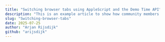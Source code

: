 ```yaml
---
title: "Switching browser tabs using AppleScript and the Demo Time API"
description: "This is an example article to show how community members can contribute."
slug: "Switching-browser-tabs"
date: 2025-07-25
author: "Arjan Rijsdijk"
github: "arijsdijk"
---
```


